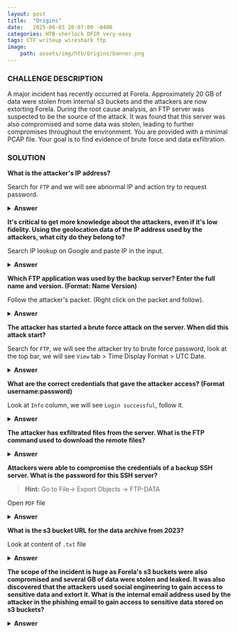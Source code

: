 ```yaml
---
layout: post
title:  "Origins"
date:   2025-06-03 20:07:00 -0400
categories: HTB-sherlock DFIR very-easy
tags: CTF writeup wireshark ftp
image:
    path: assets/img/htb/Origins/banner.png
---
```


### CHALLENGE DESCRIPTION
A major incident has recently occurred at Forela. Approximately 20 GB of data were stolen from internal s3 buckets and the attackers are now extorting Forela. During the root cause analysis, an FTP server was suspected to be the source of the attack. It was found that this server was also compromised and some data was stolen, leading to further compromises throughout the environment. You are provided with a minimal PCAP file. Your goal is to find evidence of brute force and data exfiltration.

### SOLUTION 

**What is the attacker's IP address?**

Search for `FTP` and we will see abnormal IP and action try to request password.

<details>
<summary><b>Answer</b></summary>
15.206.185.207
</details>

**It's critical to get more knowledge about the attackers, even if it's low fidelity. Using the geolocation data of the IP address used by the attackers, what city do they belong to?**

Search IP lookup on Google and paste IP in the input.

<details>
<summary><b>Answer</b></summary>
Mumbai
</details>

**Which FTP application was used by the backup server? Enter the full name and version. (Format: Name Version)**

Follow the attacker's packet. (Right click on the packet and follow).

<details>
<summary><b>Answer</b></summary>
vsFTPd 3.0.5
</details>

**The attacker has started a brute force attack on the server. When did this attack start?**

Search for `FTP`, we will see the attacker try to brute force password, look at the top bar, we will see `View` tab > Time Display Format > UTC Date.

<details>
<summary><b>Answer</b></summary>
2024-05-03 04:12:54
</details>

**What are the correct credentials that gave the attacker access? (Format username:password)**

Look at `Info` column, we will see `Login successful`, follow it.

<details>
<summary><b>Answer</b></summary>
forela-ftp:ftprocks69$
</details>

**The attacker has exfiltrated files from the server. What is the FTP command used to download the remote files?**
<details>
<summary><b>Answer</b></summary>
RETR
</details>

**Attackers were able to compromise the credentials of a backup SSH server. What is the password for this SSH server?**

> **Hint:** Go to File-> Export Objects -> FTP-DATA

Open `PDF` file

<details>
<summary><b>Answer</b></summary>
**B@ckup2024!**
</details>

**What is the s3 bucket URL for the data archive from 2023?**

Look at content of `.txt` file

<details>
<summary><b>Answer</b></summary>
https://2023-coldstorage.s3.amazonaws.com
</details>

**The scope of the incident is huge as Forela's s3 buckets were also compromised and several GB of data were stolen and leaked. It was also discovered that the attackers used social engineering to gain access to sensitive data and extort it. What is the internal email address used by the attacker in the phishing email to gain access to sensitive data stored on s3 buckets?**
<details>
<summary><b>Answer</b></summary>
archivebackups@forela.co.uk
</details>

